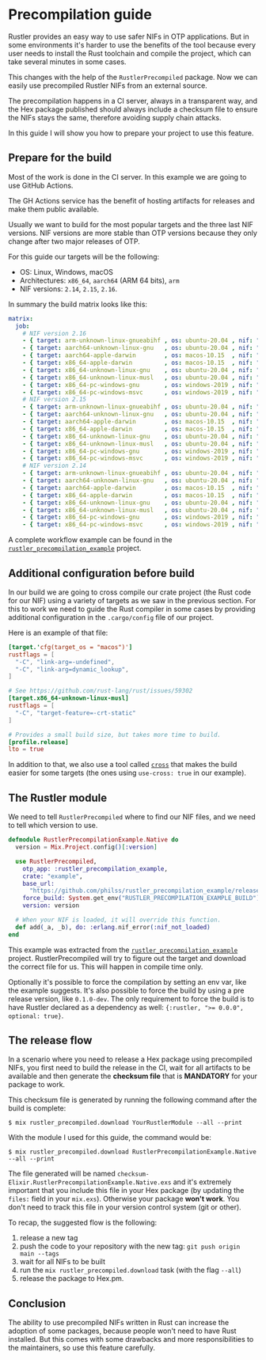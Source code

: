# Precompilation guide

Rustler provides an easy way to use safer NIFs in OTP applications. But in some
environments it's harder to use the benefits of the tool because every user
needs to install the Rust toolchain and compile the project,
which can take several minutes in some cases.

This changes with the help of the `RustlerPrecompiled` package. Now we can easily
use precompiled Rustler NIFs from an external source.

The precompilation happens in a CI server, always in a transparent way, and
the Hex package published should always include a checksum file to ensure
the NIFs stays the same, therefore avoiding supply chain attacks.

In this guide I will show you how to prepare your project to use this feature.

## Prepare for the build

Most of the work is done in the CI server. In this example we are going to use GitHub Actions.

The GH Actions service has the benefit of hosting artifacts for releases and make them
public available.

Usually we want to build for the most popular targets and the three last NIF versions. NIF versions
are more stable than OTP versions because they only change after two major releases of OTP.

For this guide our targets will be the following:

- OS: Linux, Windows, macOS
- Architectures: `x86_64`, `aarch64` (ARM 64 bits), `arm`
- NIF versions: `2.14`, `2.15`, `2.16`.

In summary the build matrix looks like this:

```yaml
matrix:
  job:
    # NIF version 2.16
    - { target: arm-unknown-linux-gnueabihf , os: ubuntu-20.04 , nif: "2.16", use-cross: true }
    - { target: aarch64-unknown-linux-gnu   , os: ubuntu-20.04 , nif: "2.16", use-cross: true }
    - { target: aarch64-apple-darwin        , os: macos-10.15  , nif: "2.16" }
    - { target: x86_64-apple-darwin         , os: macos-10.15  , nif: "2.16" }
    - { target: x86_64-unknown-linux-gnu    , os: ubuntu-20.04 , nif: "2.16" }
    - { target: x86_64-unknown-linux-musl   , os: ubuntu-20.04 , nif: "2.16", use-cross: true }
    - { target: x86_64-pc-windows-gnu       , os: windows-2019 , nif: "2.16" }
    - { target: x86_64-pc-windows-msvc      , os: windows-2019 , nif: "2.16" }
    # NIF version 2.15
    - { target: arm-unknown-linux-gnueabihf , os: ubuntu-20.04 , nif: "2.15", use-cross: true }
    - { target: aarch64-unknown-linux-gnu   , os: ubuntu-20.04 , nif: "2.15", use-cross: true }
    - { target: aarch64-apple-darwin        , os: macos-10.15  , nif: "2.15" }
    - { target: x86_64-apple-darwin         , os: macos-10.15  , nif: "2.15" }
    - { target: x86_64-unknown-linux-gnu    , os: ubuntu-20.04 , nif: "2.15" }
    - { target: x86_64-unknown-linux-musl   , os: ubuntu-20.04 , nif: "2.15", use-cross: true }
    - { target: x86_64-pc-windows-gnu       , os: windows-2019 , nif: "2.15" }
    - { target: x86_64-pc-windows-msvc      , os: windows-2019 , nif: "2.15" }
    # NIF version 2.14
    - { target: arm-unknown-linux-gnueabihf , os: ubuntu-20.04 , nif: "2.14", use-cross: true }
    - { target: aarch64-unknown-linux-gnu   , os: ubuntu-20.04 , nif: "2.14", use-cross: true }
    - { target: aarch64-apple-darwin        , os: macos-10.15  , nif: "2.14" }
    - { target: x86_64-apple-darwin         , os: macos-10.15  , nif: "2.14" }
    - { target: x86_64-unknown-linux-gnu    , os: ubuntu-20.04 , nif: "2.14" }
    - { target: x86_64-unknown-linux-musl   , os: ubuntu-20.04 , nif: "2.14", use-cross: true }
    - { target: x86_64-pc-windows-gnu       , os: windows-2019 , nif: "2.14" }
    - { target: x86_64-pc-windows-msvc      , os: windows-2019 , nif: "2.14" }
```

A complete workflow example can be found in the [`rustler_precompilation_example`](https://github.com/philss/rustler_precompilation_example/blob/main/.github/workflows/release.yml) project.

## Additional configuration before build

In our build we are going to cross compile our crate project (the Rust code for our NIF) using
a variety of targets as we saw in the previous section. For this to work we need to guide the Rust
compiler in some cases by providing additional configuration in the `.cargo/config` file of our project.

Here is an example of that file:

```toml
[target.'cfg(target_os = "macos")']
rustflags = [
  "-C", "link-arg=-undefined",
  "-C", "link-arg=dynamic_lookup",
]

# See https://github.com/rust-lang/rust/issues/59302
[target.x86_64-unknown-linux-musl]
rustflags = [
  "-C", "target-feature=-crt-static"
]

# Provides a small build size, but takes more time to build.
[profile.release]
lto = true
```

In addition to that, we also use a tool called [`cross`](https://github.com/rust-embedded/cross) that
makes the build easier for some targets (the ones using `use-cross: true` in our example).

## The Rustler module

We need to tell `RustlerPrecompiled` where to find our NIF files, and we need to tell which version to use.

```elixir
defmodule RustlerPrecompilationExample.Native do
  version = Mix.Project.config()[:version]

  use RustlerPrecompiled,
    otp_app: :rustler_precompilation_example,
    crate: "example",
    base_url:
      "https://github.com/philss/rustler_precompilation_example/releases/download/v#{version}",
    force_build: System.get_env("RUSTLER_PRECOMPILATION_EXAMPLE_BUILD") in ["1", "true"],
    version: version

  # When your NIF is loaded, it will override this function.
  def add(_a, _b), do: :erlang.nif_error(:nif_not_loaded)
end
```

This example was extracted from the [`rustler_precompilation_example`](https://github.com/philss/rustler_precompilation_example/blob/main/lib/rustler_precompilation_example/native.ex) project.
RustlerPrecompiled will try to figure out the target and download the correct file for us. This will happen in compile
time only.

Optionally it's possible to force the compilation by setting an env var, like the example suggests.
It's also possible to force the build by using a pre release version, like `0.1.0-dev`. The only
requirement to force the build is to have Rustler declared as a dependency as well:
`{:rustler, ">= 0.0.0", optional: true}`.

## The release flow

In a scenario where you need to release a Hex package using precompiled NIFs, you first need to
build the release in the CI, wait for all artifacts to be available and then generate
the **checksum file** that is **MANDATORY** for your package to work.

This checksum file is generated by running the following command after the build is complete:

    $ mix rustler_precompiled.download YourRustlerModule --all --print

With the module I used for this guide, the command would be:

    $ mix rustler_precompiled.download RustlerPrecompilationExample.Native --all --print

The file generated will be named `checksum-Elixir.RustlerPrecompilationExample.Native.exs` and
it's extremely important that you include this file in your Hex package (by updating the `files:`
field in your `mix.exs`). Otherwise your package **won't work**.
You don't need to track this file in your version control system (git or other).

To recap, the suggested flow is the following:

  1. release a new tag
  2. push the code to your repository with the new tag: `git push origin main --tags`
  3. wait for all NIFs to be built
  4. run the `mix rustler_precompiled.download` task (with the flag `--all`)
  5. release the package to Hex.pm.

## Conclusion

The ability to use precompiled NIFs written in Rust can increase the adoption of some packages,
because people won't need to have Rust installed. But this comes with some drawbacks and more
responsibilities to the maintainers, so use this feature carefully.
